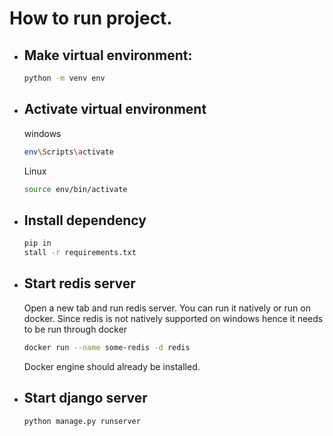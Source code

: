 # How to run project.
-   ## Make virtual environment:
    ```sh
    python -m venv env
    ```
-   ## Activate virtual environment
    windows 
    ```sh
    env\Scripts\activate
    ```
    Linux
    ```sh
    source env/bin/activate
    ```
-   ## Install dependency
    ```sh
    pip in
    stall -r requirements.txt
    ```
-   ## Start redis server
    Open a new tab and run redis server. You can run it natively or run on docker. Since redis is not natively supported on windows hence it needs to be run through docker
    ```sh
    docker run --name some-redis -d redis
    ```
    Docker engine should already be installed.
 
-   ## Start django server
    ```sh
    python manage.py runserver
    ```

